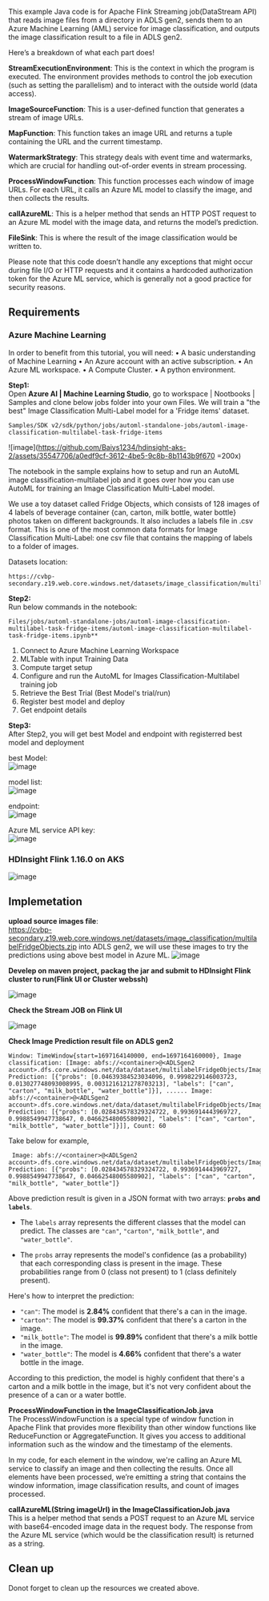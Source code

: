 This example Java code is for Apache Flink Streaming job(DataStream API) that reads image files from a directory in ADLS gen2, sends them to an Azure Machine Learning (AML) service for image classification, and outputs the image classification result to a file in ADLS gen2.

Here’s a breakdown of what each part does!

**StreamExecutionEnvironment**: This is the context in which the program is executed. The environment provides methods to control the job execution (such as setting the parallelism) and to interact with the outside world (data access).

**ImageSourceFunction**: This is a user-defined function that generates a stream of image URLs.

**MapFunction**: This function takes an image URL and returns a tuple containing the URL and the current timestamp.

**WatermarkStrategy**: This strategy deals with event time and watermarks, which are crucial for handling out-of-order events in stream processing.

**ProcessWindowFunction**: This function processes each window of image URLs. For each URL, it calls an Azure ML model to classify the image, and then collects the results.

**callAzureML**: This is a helper method that sends an HTTP POST request to an Azure ML model with the image data, and returns the model’s prediction.

**FileSink**: This is where the result of the image classification would be written to.

Please note that this code doesn’t handle any exceptions that might occur during file I/O or HTTP requests and it contains a hardcoded authorization token for the Azure ML service, which is generally not a good practice for security reasons.

## Requirements
### Azure Machine Learning
 In order to benefit from this tutorial, you will need:
• A basic understanding of Machine Learning
• An Azure account with an active subscription.
• An Azure ML workspace. 
• A Compute Cluster. 
• A python environment.

**Step1:** <br>
Open **Azure AI | Machine Learning Studio**, go to workspace | Nootbooks | Samples and clone below jobs folder into your own Files.
We will train a "the best" Image Classification Multi-Label model for a 'Fridge items' dataset.

```
Samples/SDK v2/sdk/python/jobs/automl-standalone-jobs/automl-image-classification-multilabel-task-fridge-items
```

![image](https://github.com/Baiys1234/hdinsight-aks-2/assets/35547706/a0edf9cf-3612-4be5-9c8b-8b1143b9f670  =200x)

The notebook in the sample explains how to setup and run an AutoML image classification-multilabel job and it goes over how you can use AutoML for training an Image Classification Multi-Label model. 

We use a toy dataset called Fridge Objects, which consists of 128 images of 4 labels of beverage container {can, carton, milk bottle, water bottle} photos taken on different backgrounds. It also includes a labels file in .csv format. This is one of the most common data formats for Image Classification Multi-Label: one csv file that contains the mapping of labels to a folder of images.

Datasets location:<br>
```
https://cvbp-secondary.z19.web.core.windows.net/datasets/image_classification/multilabelFridgeObjects.zip
```

**Step2:** <br>
Run below commands in the notebook:
```
Files/jobs/automl-standalone-jobs/automl-image-classification-multilabel-task-fridge-items/automl-image-classification-multilabel-task-fridge-items.ipynb**
```

1. Connect to Azure Machine Learning Workspace
2. MLTable with input Training Data
3. Compute target setup
4. Configure and run the AutoML for Images Classification-Multilabel training job
5. Retrieve the Best Trial (Best Model's trial/run)
6. Register best model and deploy
7. Get endpoint details

**Step3:** <br>
After Step2, you will get best Model and endpoint with registerred best model and deployment

best Model:<br>
![image](https://github.com/Baiys1234/hdinsight-aks-2/assets/35547706/641c69a7-4742-41b1-ad2f-c5fc57913461)

model list:<br>
![image](https://github.com/Baiys1234/hdinsight-aks-2/assets/35547706/ec77261f-9315-49d1-9ef0-bb559a1a09ee)

endpoint:<br>
![image](https://github.com/Baiys1234/hdinsight-aks-2/assets/35547706/14c535c6-9e9a-4cf0-af31-c58cddc22a94)

Azure ML service API key:<br>
![image](https://github.com/Baiys1234/hdinsight-aks-2/assets/35547706/607534ec-75f3-4dad-b5b3-d39d05fb5fd8)

### HDInsight Flink 1.16.0 on AKS

![image](https://github.com/Baiys1234/hdinsight-aks-2/assets/35547706/2110659a-440a-4800-819d-e5afe34d939d)

## Implemetation <br>
**upload source images file**: <br>
https://cvbp-secondary.z19.web.core.windows.net/datasets/image_classification/multilabelFridgeObjects.zip into ADLS gen2,
we will use these images to try the predictions using above best model in Azure ML.
![image](https://github.com/Baiys1234/hdinsight-aks-2/assets/35547706/38805770-88f0-48be-b5a2-a8160e830140)

**Develep on maven project, packag the jar and submit to HDInsight Flink cluster to run(Flink UI or Cluster webssh)** <br>

![image](https://github.com/Baiys1234/hdinsight-aks-2/assets/35547706/540a989b-fff9-411f-aa5c-5cf70c1f6571)

**Check the Stream JOB on Flink UI** <br>

![image](https://github.com/Baiys1234/hdinsight-aks-2/assets/35547706/2744345a-ccc1-44e5-b781-85a74a468330)

**Check Image Prediction result file on ADLS gen2** <br>

```
Window: TimeWindow{start=1697164140000, end=1697164160000}, Image classification: [Image: abfs://<container>@<ADLSgen2 account>.dfs.core.windows.net/data/dataset/multilabelFridgeObjects/Images/\1.jpg, Prediction: [{"probs": [0.04639384523034096, 0.9998229146003723, 0.013027748093008995, 0.0031216121278703213], "labels": ["can", "carton", "milk_bottle", "water_bottle"]}], ...... Image: abfs://<container>@<ADLSgen2 account>.dfs.core.windows.net/data/dataset/multilabelFridgeObjects/Images/\99.jpg, Prediction: [{"probs": [0.028434578329324722, 0.9936914443969727, 0.9988549947738647, 0.04662548005580902], "labels": ["can", "carton", "milk_bottle", "water_bottle"]}]], Count: 60
```

Take below for example,
```
 Image: abfs://<container>@<ADLSgen2 account>.dfs.core.windows.net/data/dataset/multilabelFridgeObjects/Images/\99.jpg, Prediction: [{"probs": [0.028434578329324722, 0.9936914443969727, 0.9988549947738647, 0.04662548005580902], "labels": ["can", "carton", "milk_bottle", "water_bottle"]}
```

Above prediction result is given in a JSON format with two arrays: **`probs` and `labels`**. 

- The `labels` array represents the different classes that the model can predict. The classes are `"can"`, `"carton"`, `"milk_bottle"`, and `"water_bottle"`.

- The `probs` array represents the model's confidence (as a probability) that each corresponding class is present in the image. These probabilities range from 0 (class not present) to 1 (class definitely present).

Here's how to interpret the prediction:

- `"can"`: The model is **2.84%** confident that there's a can in the image.
- `"carton"`: The model is **99.37%** confident that there's a carton in the image.
- `"milk_bottle"`: The model is **99.89%** confident that there's a milk bottle in the image.
- `"water_bottle"`: The model is **4.66%** confident that there's a water bottle in the image.

According to this prediction, the model is highly confident that there's a carton and a milk bottle in the image, but it's not very confident about the presence of a can or a water bottle. 
 
**ProcessWindowFunction in the ImageClassificationJob.java** <br>
The ProcessWindowFunction is a special type of window function in Apache Flink that provides more flexibility than other window functions like ReduceFunction or AggregateFunction. It gives you access to additional information such as the window and the timestamp of the elements.

In my code, for each element in the window, we're calling an Azure ML service to classify an image and then collecting the results. 
Once all elements have been processed, we’re emitting a string that contains the window information, image classification results, and count of images processed.

**callAzureML(String imageUrl) in the ImageClassificationJob.java** <br>
This is a helper method that sends a POST request to an Azure ML service with base64-encoded image data in the request body. The response from the Azure ML service (which would be the classification result) is returned as a string.

## Clean up <br>
Donot forget to clean up the resources we created above.








